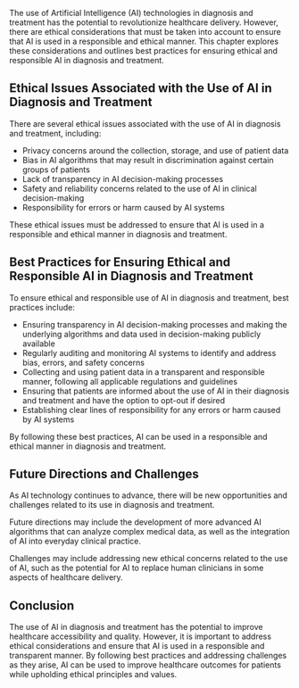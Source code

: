 
The use of Artificial Intelligence (AI) technologies in diagnosis and treatment has the potential to revolutionize healthcare delivery. However, there are ethical considerations that must be taken into account to ensure that AI is used in a responsible and ethical manner. This chapter explores these considerations and outlines best practices for ensuring ethical and responsible AI in diagnosis and treatment.

Ethical Issues Associated with the Use of AI in Diagnosis and Treatment
-----------------------------------------------------------------------

There are several ethical issues associated with the use of AI in diagnosis and treatment, including:

* Privacy concerns around the collection, storage, and use of patient data
* Bias in AI algorithms that may result in discrimination against certain groups of patients
* Lack of transparency in AI decision-making processes
* Safety and reliability concerns related to the use of AI in clinical decision-making
* Responsibility for errors or harm caused by AI systems

These ethical issues must be addressed to ensure that AI is used in a responsible and ethical manner in diagnosis and treatment.

Best Practices for Ensuring Ethical and Responsible AI in Diagnosis and Treatment
---------------------------------------------------------------------------------

To ensure ethical and responsible use of AI in diagnosis and treatment, best practices include:

* Ensuring transparency in AI decision-making processes and making the underlying algorithms and data used in decision-making publicly available
* Regularly auditing and monitoring AI systems to identify and address bias, errors, and safety concerns
* Collecting and using patient data in a transparent and responsible manner, following all applicable regulations and guidelines
* Ensuring that patients are informed about the use of AI in their diagnosis and treatment and have the option to opt-out if desired
* Establishing clear lines of responsibility for any errors or harm caused by AI systems

By following these best practices, AI can be used in a responsible and ethical manner in diagnosis and treatment.

Future Directions and Challenges
--------------------------------

As AI technology continues to advance, there will be new opportunities and challenges related to its use in diagnosis and treatment.

Future directions may include the development of more advanced AI algorithms that can analyze complex medical data, as well as the integration of AI into everyday clinical practice.

Challenges may include addressing new ethical concerns related to the use of AI, such as the potential for AI to replace human clinicians in some aspects of healthcare delivery.

Conclusion
----------

The use of AI in diagnosis and treatment has the potential to improve healthcare accessibility and quality. However, it is important to address ethical considerations and ensure that AI is used in a responsible and transparent manner. By following best practices and addressing challenges as they arise, AI can be used to improve healthcare outcomes for patients while upholding ethical principles and values.
